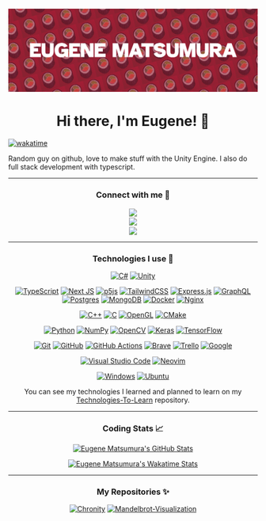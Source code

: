 [![Banner](images/eugene.png)](https://github.com/SushiWaUmai)

<h1 align="center">
Hi there, I'm Eugene! 👋
</h1>

[![wakatime](https://wakatime.com/badge/user/8cc0a80a-7a1a-448c-8c5e-742ed9a33792.svg)](https://wakatime.com/@SushiWaUmai)

Random guy on github, love to make stuff with the Unity Engine. I also do full stack development with typescript.

---

<div align="center">

### Connect with me 🤝

<div>
<div>
<a href="https://discord.com/users/356155984412147723/"><img src="https://img.shields.io/badge/SushiWaUmai%235351-%237289DA.svg?style=for-the-badge&logo=discord&logoColor=white" align="center" height="24px"></a>

</div>
<div>
<a href="https://www.instagram.com/eugenematsumura/"><img src="https://img.shields.io/badge/eugenematsumura-%23E4405F.svg?style=for-the-badge&logo=Instagram&logoColor=white" align="center" height="24px"></a>
</div>
<div>
<a href="https://twitter.com/EugeneMatsumur1"><img src="https://img.shields.io/badge/EugeneMatsumur1-%231DA1F2.svg?style=for-the-badge&logo=Twitter&logoColor=white" align="center" height="24px"></a>
</div>
</div>

---

### Technologies I use 📱

[![C#](https://img.shields.io/badge/c%23-%23239120.svg?style=for-the-badge&logo=c-sharp&logoColor=white)](https://docs.microsoft.com/en-us/dotnet/csharp/)
[![Unity](https://img.shields.io/badge/unity-%23000000.svg?style=for-the-badge&logo=unity&logoColor=white)](https://unity.com/)

[![TypeScript](https://img.shields.io/badge/typescript-%23007ACC.svg?style=for-the-badge&logo=typescript&logoColor=white)](https://www.typescriptlang.org/)
[![Next JS](https://img.shields.io/badge/Next-black?style=for-the-badge&logo=next.js&logoColor=white)](https://nextjs.org/)
[![p5js](https://img.shields.io/badge/p5.js-ED225D?style=for-the-badge&logo=p5.js&logoColor=FFFFFF)](https://p5js.org/)
[![TailwindCSS](https://img.shields.io/badge/tailwindcss-%2338B2AC.svg?style=for-the-badge&logo=tailwind-css&logoColor=white)](https://tailwindcss.com/)
[![Express.js](https://img.shields.io/badge/express.js-%23404d59.svg?style=for-the-badge&logo=express&logoColor=%2361DAFB)](https://expressjs.com/)
[![GraphQL](https://img.shields.io/badge/-GraphQL-E10098?style=for-the-badge&logo=graphql&logoColor=white)](https://graphql.org/)
[![Postgres](https://img.shields.io/badge/postgres-%23316192.svg?style=for-the-badge&logo=postgresql&logoColor=white)](https://www.postgresql.org/)
[![MongoDB](https://img.shields.io/badge/MongoDB-%234ea94b.svg?style=for-the-badge&logo=mongodb&logoColor=white)](https://www.mongodb.com/)
[![Docker](https://img.shields.io/badge/docker-%230db7ed.svg?style=for-the-badge&logo=docker&logoColor=white)](https://www.docker.com/)
[![Nginx](https://img.shields.io/badge/nginx-%23009639.svg?style=for-the-badge&logo=nginx&logoColor=white)](https://www.nginx.com/)

[![C++](https://img.shields.io/badge/c++-%2300599C.svg?style=for-the-badge&logo=c%2B%2B&logoColor=white)](https://www.cplusplus.com/)
[![C](https://img.shields.io/badge/c-%2300599C.svg?style=for-the-badge&logo=c&logoColor=white)](https://en.cppreference.com/w/c/language)
[![OpenGL](https://img.shields.io/badge/OpenGL-%23FFFFFF.svg?style=for-the-badge&logo=opengl)](https://www.opengl.org/)
[![CMake](https://img.shields.io/badge/CMake-%23008FBA.svg?style=for-the-badge&logo=cmake&logoColor=white)](https://cmake.org/)

[![Python](https://img.shields.io/badge/python-3670A0?style=for-the-badge&logo=python&logoColor=ffdd54)](https://www.python.org/)
[![NumPy](https://img.shields.io/badge/numpy-%23013243.svg?style=for-the-badge&logo=numpy&logoColor=white)](https://numpy.org/)
[![OpenCV](https://img.shields.io/badge/opencv-%23white.svg?style=for-the-badge&logo=opencv&logoColor=white)](https://opencv.org/)
[![Keras](https://img.shields.io/badge/Keras-%23D00000.svg?style=for-the-badge&logo=Keras&logoColor=white)](https://keras.io/)
[![TensorFlow](https://img.shields.io/badge/TensorFlow-%23FF6F00.svg?style=for-the-badge&logo=TensorFlow&logoColor=white)](https://www.tensorflow.org/)

[![Git](https://img.shields.io/badge/git-%23F05033.svg?style=for-the-badge&logo=git&logoColor=white)](https://git-scm.com/)
[![GitHub](https://img.shields.io/badge/github-%23121011.svg?style=for-the-badge&logo=github&logoColor=white)](https://github.com/)
[![GitHub Actions](https://img.shields.io/badge/githubactions-%232671E5.svg?style=for-the-badge&logo=githubactions&logoColor=white)](https://github.com/features/actions)
[![Brave](https://img.shields.io/badge/Brave-FB542B?style=for-the-badge&logo=Brave&logoColor=white)](https://brave.com/)
[![Trello](https://img.shields.io/badge/Trello-%23026AA7.svg?style=for-the-badge&logo=Trello&logoColor=white)](https://trello.com/)
[![Google](https://img.shields.io/badge/google-4285F4?style=for-the-badge&logo=google&logoColor=white)](https://www.google.com/)

[![Visual Studio Code](https://img.shields.io/badge/Visual%20Studio%20Code-0078d7.svg?style=for-the-badge&logo=visual-studio-code&logoColor=white)](https://code.visualstudio.com/)
[![Neovim](https://img.shields.io/badge/NeoVim-%2357A143.svg?&style=for-the-badge&logo=neovim&logoColor=white)](https://neovim.io/)

[![Windows](https://img.shields.io/badge/Windows-0078D6?style=for-the-badge&logo=windows&logoColor=white)](https://www.microsoft.com/en-us/windows)
[![Ubuntu](https://img.shields.io/badge/Ubuntu-E95420?style=for-the-badge&logo=ubuntu&logoColor=white)](https://ubuntu.com/)

You can see my technologies I learned and planned to learn on my [Technologies-To-Learn](https://github.com/SushiWaUmai/Technologies-To-Learn) repository.

---

### Coding Stats 📈

[![Eugene Matsumura's GitHub Stats](https://github-readme-stats.vercel.app/api?username=SushiWaUmai&show_icons=true&count_private=true&theme=radical)](https://github.com/SushiWaUmai)

<!-- [![Top Languages](https://github-readme-stats.vercel.app/api/top-langs?username=SushiWaUmai&layout=compact&theme=radical)](https://github.com/SushiWaUmai) -->

[![Eugene Matsumura's Wakatime Stats](https://github-readme-stats.vercel.app/api/wakatime?username=SushiWaUmai&layout=compact&theme=radical)](https://wakatime.com/@SushiWaUmai)

---

### My Repositories ✨

[![Chronity](https://github-readme-stats.vercel.app/api/pin/?username=SushiWaUmai&repo=Chronity&theme=radical)](https://github.com/SushiWaUmai/Chronity)
[![Mandelbrot-Visualization](https://github-readme-stats.vercel.app/api/pin/?username=SushiWaUmai&repo=Mandelbrot-Visualization&theme=radical)](https://github.com/SushiWaUmai/Mandelbrot-Visualization)

</div>
